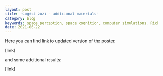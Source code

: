```yaml
---
layout: post
title: "CogSci 2021 - additional materials"
category: blog
keywords: space perception, space cognition, computer simulations, Rick Grush, Society for Philosophy and Psychology, conference, poster
date: 2021-06-22
---
```



Here you can find link to updated version of the poster:

[link]


and some additional results:

[link]
